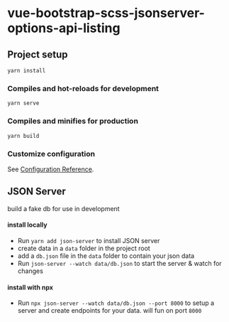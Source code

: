 # vue-bootstrap-scss-jsonserver-options-api-listing

## Project setup
```
yarn install
```

### Compiles and hot-reloads for development
```
yarn serve
```

### Compiles and minifies for production
```
yarn build
```

### Customize configuration
See [Configuration Reference](https://cli.vuejs.org/config/).


## JSON Server
build a fake db for use in development

#### install locally

- Run `yarn add json-server` to install JSON server
- create data in a `data` folder in the project root
- add a `db.json` file in the `data` folder to contain your json data
- Run `json-server --watch data/db.json` to start the server & watch for changes

#### install with npx
- Run `npx json-server --watch data/db.json --port 8000` to setup a server and create endpoints for your data. will fun on port `8000`
